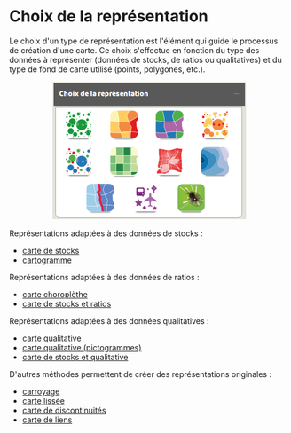 # Choix de la représentation



Le choix d'un type de représentation est l'élément qui guide le processus de création d'une carte. Ce choix s'effectue en fonction du type des données à représenter (données de stocks, de ratios ou qualitatives) et du type de fond de carte utilisé (points, polygones, etc.).

<p style="text-align: center;">
<img src="img/win_rep_fr.png" alt="Dialogue de choix de représentation"/>
</p>


Représentations adaptées à des données de stocks :
* [carte de stocks](./carto/propsmbol_fr.html)
* [cartogramme](./carto/cartogram_fr.html)

Représentations adaptées à des données de ratios :
* [carte choroplèthe](./carto/choro_fr.html)
* [carte de stocks et ratios](./carto/propsmbolchoro_fr.html)

Représentations adaptées à des données qualitatives :
* [carte qualitative](./carto/typo_fr.html)
* [carte qualitative (pictogrammes)](./carto/typosymbol_fr.html)
* [carte de stocks et qualitative](./carto/propsmboltypo_fr.html)

D'autres méthodes permettent de créer des représentations originales :
* [carroyage](./carto/grid_fr.html)
* [carte lissée](./carto/smooth_fr.html)
* [carte de discontinuités](./carto/discont_fr.html)
* [carte de liens](./carto/links_fr.html)
